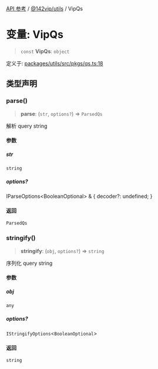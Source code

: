 [API 参考](../../../index.md) / [@142vip/utils](../index.md) / VipQs

# 变量: VipQs

> `const` **VipQs**: `object`

定义于: [packages/utils/src/pkgs/qs.ts:18](https://github.com/142vip/core-x/blob/1eb80b292cacf818428b26e34edc36554f5c80fb/packages/utils/src/pkgs/qs.ts#L18)

## 类型声明

### parse()

> **parse**: (`str`, `options?`) => `ParsedQs`

解析 query string

#### 参数

##### str

`string`

##### options?

IParseOptions\<BooleanOptional\> & \{ decoder?: undefined; \}

#### 返回

`ParsedQs`

### stringify()

> **stringify**: (`obj`, `options?`) => `string`

序列化 query string

#### 参数

##### obj

`any`

##### options?

`IStringifyOptions`\<`BooleanOptional`\>

#### 返回

`string`
